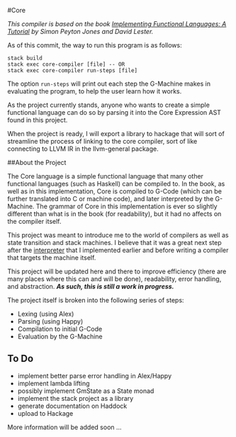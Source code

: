 #Core

*This compiler is based on the book [Implementing Functional Languages: A Tutorial](http://research.microsoft.com/en-us/um/people/simonpj/Papers/pj-lester-book/) by Simon Peyton Jones and David Lester.*

As of this commit, the way to run this program is as follows:
```
stack build  
stack exec core-compiler [file] -- OR
stack exec core-compiler run-steps [file]
```
The option ```run-steps``` will print out each step the G-Machine makes in evaluating the program, to help the user learn how it works.

As the project currently stands, anyone who wants to create a simple functional language can do so by parsing it into the Core Expression AST found in this project. 

When the project is ready, I will export a library to hackage that will sort of streamline the process of linking to the core compiler, sort of like connecting to LLVM IR in the llvm-general package.

##About the Project

The Core language is a simple functional language that many other functional languages (such as Haskell) can be compiled to. In the book, as well as in this implementation, Core is compiled to G-Code (which can be further translated into C or machine code), and later interpreted by the G-Machine. The grammar of Core in this implementation is ever so slightly different than what is in the book (for readability), but it had no affects on the compiler itself.

This project was meant to introduce me to the world of compilers as well as state transition and stack machines. I believe that it was a great next step after the [interpreter](https://github.com/aneksteind/Shkeem) that I implemented earlier and before writing a compiler that targets the machine itself. 

This project will be updated here and there to improve efficiency (there are many places where this can and will be done), readability, error handling, and abstraction. **_As such, this is still a work in progress._**

The project itself is broken into the following series of steps:  
- Lexing (using Alex)
- Parsing (using Happy)
- Compilation to initial G-Code
- Evaluation by the G-Machine
  
## To Do
- implement better parse error handling in Alex/Happy
- implement lambda lifting
- possibly implement GmState as a State monad
- implement the stack project as a library
- generate documentation on Haddock
- upload to Hackage

More information will be added soon ...

    
